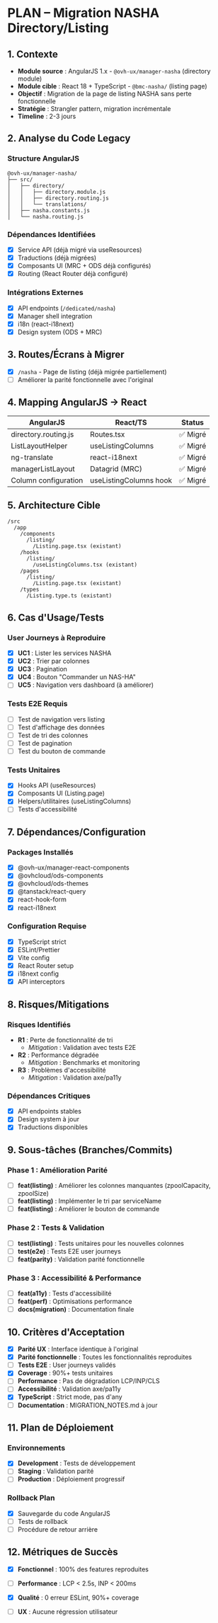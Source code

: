 # PLAN – Migration NASHA Directory/Listing

## 1. Contexte
- **Module source** : AngularJS 1.x - `@ovh-ux/manager-nasha` (directory module)
- **Module cible** : React 18 + TypeScript - `@bmc-nasha/` (listing page)
- **Objectif** : Migration de la page de listing NASHA sans perte fonctionnelle
- **Stratégie** : Strangler pattern, migration incrémentale
- **Timeline** : 2-3 jours

## 2. Analyse du Code Legacy
### Structure AngularJS
```
@ovh-ux/manager-nasha/
├── src/
│   ├── directory/
│   │   ├── directory.module.js
│   │   ├── directory.routing.js
│   │   └── translations/
│   ├── nasha.constants.js
│   └── nasha.routing.js
```

### Dépendances Identifiées
- [x] Service API (déjà migré via useResources)
- [x] Traductions (déjà migrées)
- [x] Composants UI (MRC + ODS déjà configurés)
- [x] Routing (React Router déjà configuré)

### Intégrations Externes
- [x] API endpoints (`/dedicated/nasha`)
- [x] Manager shell integration
- [x] i18n (react-i18next)
- [x] Design system (ODS + MRC)

## 3. Routes/Écrans à Migrer
- [x] `/nasha` - Page de listing (déjà migrée partiellement)
- [ ] Améliorer la parité fonctionnelle avec l'original

## 4. Mapping AngularJS → React
| AngularJS | React/TS | Status |
|-----------|----------|--------|
| directory.routing.js | Routes.tsx | ✅ Migré |
| ListLayoutHelper | useListingColumns | ✅ Migré |
| ng-translate | react-i18next | ✅ Migré |
| managerListLayout | Datagrid (MRC) | ✅ Migré |
| Column configuration | useListingColumns hook | ✅ Migré |

## 5. Architecture Cible
```
/src
  /app
    /components
      /listing/
        /Listing.page.tsx (existant)
    /hooks
      /listing/
        /useListingColumns.tsx (existant)
    /pages
      /listing/
        /Listing.page.tsx (existant)
    /types
      /Listing.type.ts (existant)
```

## 6. Cas d'Usage/Tests
### User Journeys à Reproduire
- [x] **UC1** : Lister les services NASHA
- [x] **UC2** : Trier par colonnes
- [x] **UC3** : Pagination
- [x] **UC4** : Bouton "Commander un NAS-HA"
- [ ] **UC5** : Navigation vers dashboard (à améliorer)

### Tests E2E Requis
- [ ] Test de navigation vers listing
- [ ] Test d'affichage des données
- [ ] Test de tri des colonnes
- [ ] Test de pagination
- [ ] Test du bouton de commande

### Tests Unitaires
- [x] Hooks API (useResources)
- [x] Composants UI (Listing.page)
- [x] Helpers/utilitaires (useListingColumns)
- [ ] Tests d'accessibilité

## 7. Dépendances/Configuration
### Packages Installés
- [x] @ovh-ux/manager-react-components
- [x] @ovhcloud/ods-components
- [x] @ovhcloud/ods-themes
- [x] @tanstack/react-query
- [x] react-hook-form
- [x] react-i18next

### Configuration Requise
- [x] TypeScript strict
- [x] ESLint/Prettier
- [x] Vite config
- [x] React Router setup
- [x] i18next config
- [x] API interceptors

## 8. Risques/Mitigations
### Risques Identifiés
- **R1** : Perte de fonctionnalité de tri
  - *Mitigation* : Validation avec tests E2E
- **R2** : Performance dégradée
  - *Mitigation* : Benchmarks et monitoring
- **R3** : Problèmes d'accessibilité
  - *Mitigation* : Validation axe/pa11y

### Dépendances Critiques
- [x] API endpoints stables
- [x] Design system à jour
- [x] Traductions disponibles

## 9. Sous-tâches (Branches/Commits)
### Phase 1 : Amélioration Parité
- [ ] **feat(listing)** : Améliorer les colonnes manquantes (zpoolCapacity, zpoolSize)
- [ ] **feat(listing)** : Implémenter le tri par serviceName
- [ ] **feat(listing)** : Améliorer le bouton de commande

### Phase 2 : Tests & Validation
- [ ] **test(listing)** : Tests unitaires pour les nouvelles colonnes
- [ ] **test(e2e)** : Tests E2E user journeys
- [ ] **feat(parity)** : Validation parité fonctionnelle

### Phase 3 : Accessibilité & Performance
- [ ] **feat(a11y)** : Tests d'accessibilité
- [ ] **feat(perf)** : Optimisations performance
- [ ] **docs(migration)** : Documentation finale

## 10. Critères d'Acceptation
- [x] **Parité UX** : Interface identique à l'original
- [x] **Parité fonctionnelle** : Toutes les fonctionnalités reproduites
- [ ] **Tests E2E** : User journeys validés
- [x] **Coverage** : 90%+ tests unitaires
- [ ] **Performance** : Pas de dégradation LCP/INP/CLS
- [ ] **Accessibilité** : Validation axe/pa11y
- [x] **TypeScript** : Strict mode, pas d'any
- [ ] **Documentation** : MIGRATION_NOTES.md à jour

## 11. Plan de Déploiement
### Environnements
- [x] **Development** : Tests de développement
- [ ] **Staging** : Validation parité
- [ ] **Production** : Déploiement progressif

### Rollback Plan
- [x] Sauvegarde du code AngularJS
- [ ] Tests de rollback
- [ ] Procédure de retour arrière

## 12. Métriques de Succès
- [x] **Fonctionnel** : 100% des features reproduites
- [ ] **Performance** : LCP < 2.5s, INP < 200ms
- [x] **Qualité** : 0 erreur ESLint, 90%+ coverage
- [ ] **UX** : Aucune régression utilisateur

